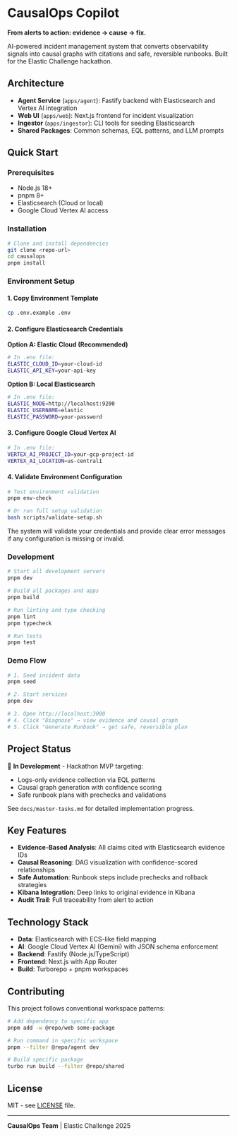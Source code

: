 # CausalOps Copilot

**From alerts to action: evidence → cause → fix.**

AI-powered incident management system that converts observability signals into causal graphs with citations and safe, reversible runbooks. Built for the Elastic Challenge hackathon.

## Architecture

-   **Agent Service** (`apps/agent`): Fastify backend with Elasticsearch and Vertex AI integration
-   **Web UI** (`apps/web`): Next.js frontend for incident visualization
-   **Ingestor** (`apps/ingestor`): CLI tools for seeding Elasticsearch
-   **Shared Packages**: Common schemas, EQL patterns, and LLM prompts

## Quick Start

### Prerequisites

-   Node.js 18+
-   pnpm 8+
-   Elasticsearch (Cloud or local)
-   Google Cloud Vertex AI access

### Installation

```bash
# Clone and install dependencies
git clone <repo-url>
cd causalops
pnpm install
```

### Environment Setup

#### 1. Copy Environment Template

```bash
cp .env.example .env
```

#### 2. Configure Elasticsearch Credentials

**Option A: Elastic Cloud (Recommended)**
```bash
# In .env file:
ELASTIC_CLOUD_ID=your-cloud-id
ELASTIC_API_KEY=your-api-key
```

**Option B: Local Elasticsearch**
```bash
# In .env file:
ELASTIC_NODE=http://localhost:9200
ELASTIC_USERNAME=elastic
ELASTIC_PASSWORD=your-password
```

#### 3. Configure Google Cloud Vertex AI

```bash
# In .env file:
VERTEX_AI_PROJECT_ID=your-gcp-project-id
VERTEX_AI_LOCATION=us-central1
```

#### 4. Validate Environment Configuration

```bash
# Test environment validation
pnpm env-check

# Or run full setup validation
bash scripts/validate-setup.sh
```

The system will validate your credentials and provide clear error messages if any configuration is missing or invalid.

### Development

```bash
# Start all development servers
pnpm dev

# Build all packages and apps
pnpm build

# Run linting and type checking
pnpm lint
pnpm typecheck

# Run tests
pnpm test
```

### Demo Flow

```bash
# 1. Seed incident data
pnpm seed

# 2. Start services
pnpm dev

# 3. Open http://localhost:3000
# 4. Click "Diagnose" → view evidence and causal graph
# 5. Click "Generate Runbook" → get safe, reversible plan
```

## Project Status

🚧 **In Development** - Hackathon MVP targeting:

-   Logs-only evidence collection via EQL patterns
-   Causal graph generation with confidence scoring
-   Safe runbook plans with prechecks and validations

See `docs/master-tasks.md` for detailed implementation progress.

## Key Features

-   **Evidence-Based Analysis**: All claims cited with Elasticsearch evidence IDs
-   **Causal Reasoning**: DAG visualization with confidence-scored relationships
-   **Safe Automation**: Runbook steps include prechecks and rollback strategies
-   **Kibana Integration**: Deep links to original evidence in Kibana
-   **Audit Trail**: Full traceability from alert to action

## Technology Stack

-   **Data**: Elasticsearch with ECS-like field mapping
-   **AI**: Google Cloud Vertex AI (Gemini) with JSON schema enforcement
-   **Backend**: Fastify (Node.js/TypeScript)
-   **Frontend**: Next.js with App Router
-   **Build**: Turborepo + pnpm workspaces

## Contributing

This project follows conventional workspace patterns:

```bash
# Add dependency to specific app
pnpm add -w @repo/web some-package

# Run command in specific workspace
pnpm --filter @repo/agent dev

# Build specific package
turbo run build --filter @repo/shared
```

## License

MIT - see [LICENSE](LICENSE) file.

---

**CausalOps Team** | Elastic Challenge 2025